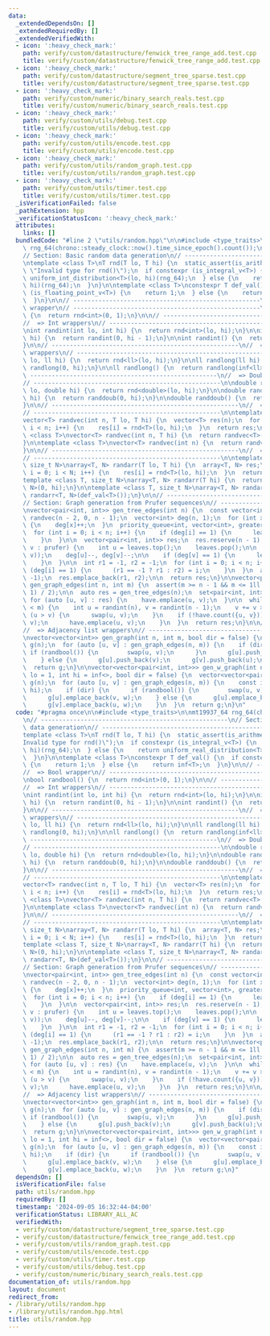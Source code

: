 ```yaml
---
data:
  _extendedDependsOn: []
  _extendedRequiredBy: []
  _extendedVerifiedWith:
  - icon: ':heavy_check_mark:'
    path: verify/custom/datastructure/fenwick_tree_range_add.test.cpp
    title: verify/custom/datastructure/fenwick_tree_range_add.test.cpp
  - icon: ':heavy_check_mark:'
    path: verify/custom/datastructure/segment_tree_sparse.test.cpp
    title: verify/custom/datastructure/segment_tree_sparse.test.cpp
  - icon: ':heavy_check_mark:'
    path: verify/custom/numeric/binary_search_reals.test.cpp
    title: verify/custom/numeric/binary_search_reals.test.cpp
  - icon: ':heavy_check_mark:'
    path: verify/custom/utils/debug.test.cpp
    title: verify/custom/utils/debug.test.cpp
  - icon: ':heavy_check_mark:'
    path: verify/custom/utils/encode.test.cpp
    title: verify/custom/utils/encode.test.cpp
  - icon: ':heavy_check_mark:'
    path: verify/custom/utils/random_graph.test.cpp
    title: verify/custom/utils/random_graph.test.cpp
  - icon: ':heavy_check_mark:'
    path: verify/custom/utils/timer.test.cpp
    title: verify/custom/utils/timer.test.cpp
  _isVerificationFailed: false
  _pathExtension: hpp
  _verificationStatusIcon: ':heavy_check_mark:'
  attributes:
    links: []
  bundledCode: "#line 2 \"utils/random.hpp\"\n\n#include <type_traits>\n\nmt19937_64\
    \ rng_64(chrono::steady_clock::now().time_since_epoch().count());\n\n// ----------------------------------------------------\n\
    // Section: Basic random data generation\n// ----------------------------------------------------\n\
    \ntemplate <class T>\nT rnd(T lo, T hi) {\n  static_assert(is_arithmetic_v<T>,\
    \ \"Invalid type for rnd()\");\n  if constexpr (is_integral_v<T>) {\n    return\
    \ uniform_int_distribution<T>(lo, hi)(rng_64);\n  } else {\n    return uniform_real_distribution<T>(lo,\
    \ hi)(rng_64);\n  }\n}\n\ntemplate <class T>\nconstexpr T def_val() {\n  if constexpr\
    \ (is_floating_point_v<T>) {\n    return 1;\n  } else {\n    return inf<T>;\n\
    \  }\n}\n\n// ----------------------------------------------------\n//  => Bool\
    \ wrapper\n// ----------------------------------------------------\n\nbool randbool()\
    \ {\n  return rnd<int>(0, 1);\n}\n\n// ----------------------------------------------------\n\
    //  => Int wrappers\n// ----------------------------------------------------\n\
    \nint randint(int lo, int hi) {\n  return rnd<int>(lo, hi);\n}\n\nint randint(int\
    \ hi) {\n  return randint(0, hi - 1);\n}\n\nint randint() {\n  return randint(inf<int>);\n\
    }\n\n// ----------------------------------------------------\n//  => Long long\
    \ wrappers\n// ----------------------------------------------------\n\nll randlong(ll\
    \ lo, ll hi) {\n  return rnd<ll>(lo, hi);\n}\n\nll randlong(ll hi) {\n  return\
    \ randlong(0, hi);\n}\n\nll randlong() {\n  return randlong(inf<ll>);\n}\n\n//\
    \ ----------------------------------------------------\n//  => Double wrappers\n\
    // ----------------------------------------------------\n\ndouble randdoub(double\
    \ lo, double hi) {\n  return rnd<double>(lo, hi);\n}\n\ndouble randdoub(double\
    \ hi) {\n  return randdoub(0, hi);\n}\n\ndouble randdoub() {\n  return randdoub(1);\n\
    }\n\n// ----------------------------------------------------\n//  => Vector wrappers\n\
    // ----------------------------------------------------\n\ntemplate <class T>\n\
    vector<T> randvec(int n, T lo, T hi) {\n  vector<T> res(n);\n  for (int i = 0;\
    \ i < n; i++) {\n    res[i] = rnd<T>(lo, hi);\n  }\n  return res;\n}\n\ntemplate\
    \ <class T>\nvector<T> randvec(int n, T hi) {\n  return randvec<T>(n, 0, hi);\n\
    }\n\ntemplate <class T>\nvector<T> randvec(int n) {\n  return randvec<T>(n, def_val<T>());\n\
    }\n\n// ----------------------------------------------------\n//  => Array wrappers\n\
    // ----------------------------------------------------\n\ntemplate <class T,\
    \ size_t N>\narray<T, N> randarr(T lo, T hi) {\n  array<T, N> res;\n  for (int\
    \ i = 0; i < N; i++) {\n    res[i] = rnd<T>(lo, hi);\n  }\n  return res;\n}\n\n\
    template <class T, size_t N>\narray<T, N> randarr(T hi) {\n  return randarr<T,\
    \ N>(0, hi);\n}\n\ntemplate <class T, size_t N>\narray<T, N> randarr() {\n  return\
    \ randarr<T, N>(def_val<T>());\n}\n\n// ----------------------------------------------------\n\
    // Section: Graph generation from Prufer sequences\n// ----------------------------------------------------\n\
    \nvector<pair<int, int>> gen_tree_edges(int n) {\n  const vector<int> prufer =\
    \ randvec(n - 2, 0, n - 1);\n  vector<int> deg(n, 1);\n  for (int x : prufer)\
    \ {\n    deg[x]++;\n  }\n  priority_queue<int, vector<int>, greater<>> leaves;\n\
    \  for (int i = 0; i < n; i++) {\n    if (deg[i] == 1) {\n      leaves.push(i);\n\
    \    }\n  }\n\n  vector<pair<int, int>> res;\n  res.reserve(n - 1);\n  for (int\
    \ v : prufer) {\n    int u = leaves.top();\n    leaves.pop();\n\n    res.push_back(minmax(u,\
    \ v));\n    deg[u]--, deg[v]--;\n\n    if (deg[v] == 1) {\n      leaves.push(v);\n\
    \    }\n  }\n\n  int r1 = -1, r2 = -1;\n  for (int i = 0; i < n; i++) {\n    if\
    \ (deg[i] == 1) {\n      (r1 == -1 ? r1 : r2) = i;\n    }\n  }\n  assert(r2 !=\
    \ -1);\n  res.emplace_back(r1, r2);\n\n  return res;\n}\n\nvector<pair<int, int>>\
    \ gen_graph_edges(int n, int m) {\n  assert(m >= n - 1 && m <= 1ll * n * (n -\
    \ 1) / 2);\n\n  auto res = gen_tree_edges(n);\n  set<pair<int, int>> have;\n \
    \ for (auto [u, v] : res) {\n    have.emplace(u, v);\n  }\n\n  while (sz(res)\
    \ < m) {\n    int u = randint(n), v = randint(n - 1);\n    v += v >= u;\n    if\
    \ (u > v) {\n      swap(u, v);\n    }\n    if (!have.count({u, v})) {\n      res.emplace_back(u,\
    \ v);\n      have.emplace(u, v);\n    }\n  }\n  return res;\n}\n\n// ----------------------------------------------------\n\
    //  => Adjacency list wrappers\n// ----------------------------------------------------\n\
    \nvector<vector<int>> gen_graph(int n, int m, bool dir = false) {\n  vector<vector<int>>\
    \ g(n);\n  for (auto [u, v] : gen_graph_edges(n, m)) {\n    if (dir) {\n     \
    \ if (randbool()) {\n        swap(u, v);\n      }\n      g[u].push_back(v);\n\
    \    } else {\n      g[u].push_back(v);\n      g[v].push_back(u);\n    }\n  }\n\
    \  return g;\n}\n\nvector<vector<pair<int, int>>> gen_w_graph(int n, int m, int\
    \ lo = 1, int hi = inf<>, bool dir = false) {\n  vector<vector<pair<int, int>>>\
    \ g(n);\n  for (auto [u, v] : gen_graph_edges(n, m)) {\n    const int w = randint(lo,\
    \ hi);\n    if (dir) {\n      if (randbool()) {\n        swap(u, v);\n      }\n\
    \      g[u].emplace_back(v, w);\n    } else {\n      g[u].emplace_back(v, w);\n\
    \      g[v].emplace_back(u, w);\n    }\n  }\n  return g;\n}\n"
  code: "#pragma once\n\n#include <type_traits>\n\nmt19937_64 rng_64(chrono::steady_clock::now().time_since_epoch().count());\n\
    \n// ----------------------------------------------------\n// Section: Basic random\
    \ data generation\n// ----------------------------------------------------\n\n\
    template <class T>\nT rnd(T lo, T hi) {\n  static_assert(is_arithmetic_v<T>, \"\
    Invalid type for rnd()\");\n  if constexpr (is_integral_v<T>) {\n    return uniform_int_distribution<T>(lo,\
    \ hi)(rng_64);\n  } else {\n    return uniform_real_distribution<T>(lo, hi)(rng_64);\n\
    \  }\n}\n\ntemplate <class T>\nconstexpr T def_val() {\n  if constexpr (is_floating_point_v<T>)\
    \ {\n    return 1;\n  } else {\n    return inf<T>;\n  }\n}\n\n// ----------------------------------------------------\n\
    //  => Bool wrapper\n// ----------------------------------------------------\n\
    \nbool randbool() {\n  return rnd<int>(0, 1);\n}\n\n// ----------------------------------------------------\n\
    //  => Int wrappers\n// ----------------------------------------------------\n\
    \nint randint(int lo, int hi) {\n  return rnd<int>(lo, hi);\n}\n\nint randint(int\
    \ hi) {\n  return randint(0, hi - 1);\n}\n\nint randint() {\n  return randint(inf<int>);\n\
    }\n\n// ----------------------------------------------------\n//  => Long long\
    \ wrappers\n// ----------------------------------------------------\n\nll randlong(ll\
    \ lo, ll hi) {\n  return rnd<ll>(lo, hi);\n}\n\nll randlong(ll hi) {\n  return\
    \ randlong(0, hi);\n}\n\nll randlong() {\n  return randlong(inf<ll>);\n}\n\n//\
    \ ----------------------------------------------------\n//  => Double wrappers\n\
    // ----------------------------------------------------\n\ndouble randdoub(double\
    \ lo, double hi) {\n  return rnd<double>(lo, hi);\n}\n\ndouble randdoub(double\
    \ hi) {\n  return randdoub(0, hi);\n}\n\ndouble randdoub() {\n  return randdoub(1);\n\
    }\n\n// ----------------------------------------------------\n//  => Vector wrappers\n\
    // ----------------------------------------------------\n\ntemplate <class T>\n\
    vector<T> randvec(int n, T lo, T hi) {\n  vector<T> res(n);\n  for (int i = 0;\
    \ i < n; i++) {\n    res[i] = rnd<T>(lo, hi);\n  }\n  return res;\n}\n\ntemplate\
    \ <class T>\nvector<T> randvec(int n, T hi) {\n  return randvec<T>(n, 0, hi);\n\
    }\n\ntemplate <class T>\nvector<T> randvec(int n) {\n  return randvec<T>(n, def_val<T>());\n\
    }\n\n// ----------------------------------------------------\n//  => Array wrappers\n\
    // ----------------------------------------------------\n\ntemplate <class T,\
    \ size_t N>\narray<T, N> randarr(T lo, T hi) {\n  array<T, N> res;\n  for (int\
    \ i = 0; i < N; i++) {\n    res[i] = rnd<T>(lo, hi);\n  }\n  return res;\n}\n\n\
    template <class T, size_t N>\narray<T, N> randarr(T hi) {\n  return randarr<T,\
    \ N>(0, hi);\n}\n\ntemplate <class T, size_t N>\narray<T, N> randarr() {\n  return\
    \ randarr<T, N>(def_val<T>());\n}\n\n// ----------------------------------------------------\n\
    // Section: Graph generation from Prufer sequences\n// ----------------------------------------------------\n\
    \nvector<pair<int, int>> gen_tree_edges(int n) {\n  const vector<int> prufer =\
    \ randvec(n - 2, 0, n - 1);\n  vector<int> deg(n, 1);\n  for (int x : prufer)\
    \ {\n    deg[x]++;\n  }\n  priority_queue<int, vector<int>, greater<>> leaves;\n\
    \  for (int i = 0; i < n; i++) {\n    if (deg[i] == 1) {\n      leaves.push(i);\n\
    \    }\n  }\n\n  vector<pair<int, int>> res;\n  res.reserve(n - 1);\n  for (int\
    \ v : prufer) {\n    int u = leaves.top();\n    leaves.pop();\n\n    res.push_back(minmax(u,\
    \ v));\n    deg[u]--, deg[v]--;\n\n    if (deg[v] == 1) {\n      leaves.push(v);\n\
    \    }\n  }\n\n  int r1 = -1, r2 = -1;\n  for (int i = 0; i < n; i++) {\n    if\
    \ (deg[i] == 1) {\n      (r1 == -1 ? r1 : r2) = i;\n    }\n  }\n  assert(r2 !=\
    \ -1);\n  res.emplace_back(r1, r2);\n\n  return res;\n}\n\nvector<pair<int, int>>\
    \ gen_graph_edges(int n, int m) {\n  assert(m >= n - 1 && m <= 1ll * n * (n -\
    \ 1) / 2);\n\n  auto res = gen_tree_edges(n);\n  set<pair<int, int>> have;\n \
    \ for (auto [u, v] : res) {\n    have.emplace(u, v);\n  }\n\n  while (sz(res)\
    \ < m) {\n    int u = randint(n), v = randint(n - 1);\n    v += v >= u;\n    if\
    \ (u > v) {\n      swap(u, v);\n    }\n    if (!have.count({u, v})) {\n      res.emplace_back(u,\
    \ v);\n      have.emplace(u, v);\n    }\n  }\n  return res;\n}\n\n// ----------------------------------------------------\n\
    //  => Adjacency list wrappers\n// ----------------------------------------------------\n\
    \nvector<vector<int>> gen_graph(int n, int m, bool dir = false) {\n  vector<vector<int>>\
    \ g(n);\n  for (auto [u, v] : gen_graph_edges(n, m)) {\n    if (dir) {\n     \
    \ if (randbool()) {\n        swap(u, v);\n      }\n      g[u].push_back(v);\n\
    \    } else {\n      g[u].push_back(v);\n      g[v].push_back(u);\n    }\n  }\n\
    \  return g;\n}\n\nvector<vector<pair<int, int>>> gen_w_graph(int n, int m, int\
    \ lo = 1, int hi = inf<>, bool dir = false) {\n  vector<vector<pair<int, int>>>\
    \ g(n);\n  for (auto [u, v] : gen_graph_edges(n, m)) {\n    const int w = randint(lo,\
    \ hi);\n    if (dir) {\n      if (randbool()) {\n        swap(u, v);\n      }\n\
    \      g[u].emplace_back(v, w);\n    } else {\n      g[u].emplace_back(v, w);\n\
    \      g[v].emplace_back(u, w);\n    }\n  }\n  return g;\n}"
  dependsOn: []
  isVerificationFile: false
  path: utils/random.hpp
  requiredBy: []
  timestamp: '2024-09-05 16:32:44-04:00'
  verificationStatus: LIBRARY_ALL_AC
  verifiedWith:
  - verify/custom/datastructure/segment_tree_sparse.test.cpp
  - verify/custom/datastructure/fenwick_tree_range_add.test.cpp
  - verify/custom/utils/random_graph.test.cpp
  - verify/custom/utils/encode.test.cpp
  - verify/custom/utils/timer.test.cpp
  - verify/custom/utils/debug.test.cpp
  - verify/custom/numeric/binary_search_reals.test.cpp
documentation_of: utils/random.hpp
layout: document
redirect_from:
- /library/utils/random.hpp
- /library/utils/random.hpp.html
title: utils/random.hpp
---
```

